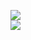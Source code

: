 [![](https://img.shields.io/badge/Made%20With-Github%20Spray-lightgrey.svg?style=for-the-badge&logo=github)](https://github.com/Annihil/github-spray#29548)  
[![](https://i.imgur.com/2DrTn0Z.gif)](https://github.com/Annihil/github-spray)